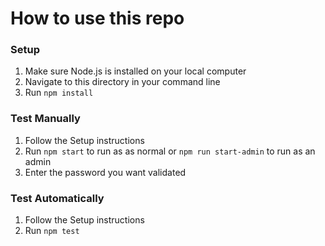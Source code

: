 # How to use this repo

### Setup
1. Make sure Node.js is installed on your local computer
2. Navigate to this directory in your command line
3. Run `npm install`

### Test Manually
1. Follow the Setup instructions
2. Run `npm start` to run as as normal or `npm run start-admin` to run as an admin
3. Enter the password you want validated

### Test Automatically
1. Follow the Setup instructions
2. Run `npm test`
